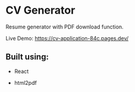 # CV Generator

Resume generator with PDF download function.

Live Demo: https://cv-application-84c.pages.dev/

## Built using:

- React

- html2pdf

